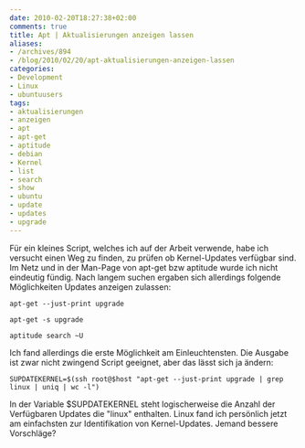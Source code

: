 ```yaml
---
date: 2010-02-20T18:27:38+02:00
comments: true
title: Apt | Aktualisierungen anzeigen lassen
aliases:
- /archives/894
- /blog/2010/02/20/apt-aktualisierungen-anzeigen-lassen
categories:
- Development
- Linux
- ubuntuusers
tags:
- aktualisierungen
- anzeigen
- apt
- apt-get
- aptitude
- debian
- Kernel
- list
- search
- show
- ubuntu
- update
- updates
- upgrade
---
```


Für ein kleines Script, welches ich auf der Arbeit verwende, habe ich
versucht einen Weg zu finden, zu prüfen ob Kernel-Updates verfügbar sind. Im
Netz und in der Man-Page von apt-get bzw aptitude wurde ich nicht eindeutig
fündig. Nach langem suchen ergaben sich allerdings folgende Möglichkeiten
Updates anzeigen zulassen:

```
apt-get --just-print upgrade
```

```
apt-get -s upgrade
```

```
aptitude search ~U
```


Ich fand allerdings die erste Möglichkeit am Einleuchtensten.  Die Ausgabe
ist zwar nicht zwingend Script geeignet, aber das lässt sich ja ändern:

    SUPDATEKERNEL=$(ssh root@$host "apt-get --just-print upgrade | grep linux | uniq | wc -l")

In der Variable $SUPDATEKERNEL steht logischerweise die Anzahl der
Verfügbaren Updates die "linux" enthalten. Linux fand ich persönlich jetzt
am einfachsten zur Identifikation von Kernel-Updates. Jemand bessere
Vorschläge?
